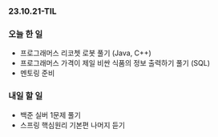 ### 23.10.21-TIL
### 오늘 한 일
- 프로그래머스 리코쳇 로봇 풀기 (Java, C++)
- 프로그래머스 가격이 제일 비싼 식품의 정보 출력하기 풀기 (SQL)
- 멘토링 준비

### 내일 할 일
- 백준 실버 1문제 풀기
- 스프링 핵심원리 기본편 나머지 듣기
